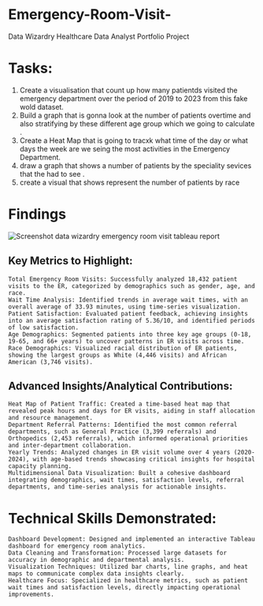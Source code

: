 # Emergency-Room-Visit-
Data Wizardry   Healthcare Data Analyst Portfolio Project

# Tasks:
1. Create a visualisation that count up how many patientds visited the emergency department over the period of 2019 to 2023 from this fake wold dataset.
2. Build a graph that is gonna look at the number of patients overtime and also stratifying  by these different age group which we going to calculate .
3. Create a Heat Map that is going to tracxk what time of the day or what days the week are we seing the most activities in the Emergency Department.
4. draw a graph that shows a number of patients by the speciality sevices that the had to see .
5. create a visual that shows represent the number of patients by race

# Findings 

![Screenshot data wizardry emergency room visit tableau report ](https://github.com/user-attachments/assets/9bc1b275-bb9c-414b-9da0-d3f14acc73ff)

## Key Metrics to Highlight:

    Total Emergency Room Visits: Successfully analyzed 18,432 patient visits to the ER, categorized by demographics such as gender, age, and race.
    Wait Time Analysis: Identified trends in average wait times, with an overall average of 33.93 minutes, using time-series visualization.
    Patient Satisfaction: Evaluated patient feedback, achieving insights into an average satisfaction rating of 5.36/10, and identified periods of low satisfaction.
    Age Demographics: Segmented patients into three key age groups (0-18, 19-65, and 66+ years) to uncover patterns in ER visits across time.
    Race Demographics: Visualized racial distribution of ER patients, showing the largest groups as White (4,446 visits) and African American (3,746 visits).

## Advanced Insights/Analytical Contributions:

    Heat Map of Patient Traffic: Created a time-based heat map that revealed peak hours and days for ER visits, aiding in staff allocation and resource management.
    Department Referral Patterns: Identified the most common referral departments, such as General Practice (3,399 referrals) and Orthopedics (2,453 referrals), which informed operational priorities and inter-department collaboration.
    Yearly Trends: Analyzed changes in ER visit volume over 4 years (2020-2024), with age-based trends showcasing critical insights for hospital capacity planning.
    Multidimensional Data Visualization: Built a cohesive dashboard integrating demographics, wait times, satisfaction levels, referral departments, and time-series analysis for actionable insights.

# Technical Skills Demonstrated:

    Dashboard Development: Designed and implemented an interactive Tableau dashboard for emergency room analytics.
    Data Cleaning and Transformation: Processed large datasets for accuracy in demographic and departmental analysis.
    Visualization Techniques: Utilized bar charts, line graphs, and heat maps to communicate complex data insights clearly.
    Healthcare Focus: Specialized in healthcare metrics, such as patient wait times and satisfaction levels, directly impacting operational improvements.

